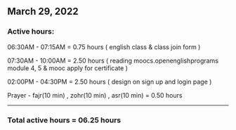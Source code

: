 ## March 29, 2022
### Active hours:

06:30AM - 07:15AM     = 0.75 hours ( english class & class join form )

07:30AM - 10:00AM     = 2.50 hours ( reading moocs.openenglishprograms module 4, 5 & mooc apply for certificate )

02:00PM - 04:30PM     = 2.50 hours ( design on sign up and login page )

Prayer - fajr(10 min) , zohr(10 min) , asr(10 min)   = 0.50 hours

----------------------------------------

### Total active hours = 06.25 hours

